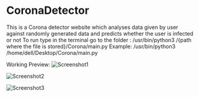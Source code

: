 # CoronaDetector
This is a Corona detector website which analyses data given by user against randomly generated data and predicts whether the user is infected or not
To run type in the terminal go to the folder :
 /usr/bin/python3 /{path where the file is stored}/Corona/main.py
Example:
 /usr/bin/python3 /home/dell/Desktop/Corona/main.py

Working Preview:
![Screenshot1](images/Corona_1.png)

![Screenshot2](images/Corona_2.png)

![Screenshot3](images/Corona_3.png)
